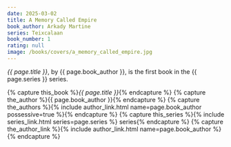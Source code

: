 ```yaml
---
date: 2025-03-02
title: A Memory Called Empire
book_author: Arkady Martine
series: Teixcalaan
book_number: 1
rating: null
image: /books/covers/a_memory_called_empire.jpg
---
```


<cite class="book-title">{{ page.title }}</cite>, by <span
class="author-name">{{ page.book_author }}</span>, is the first book in the
<span class="book-series">{{ page.series }}</span> series. 

{% capture this_book %}<cite class="book-title">{{ page.title }}</cite>{% endcapture %}
{% capture the_author %}<span class="author-name">{{ page.book_author }}</span>{% endcapture %}
{% capture the_authors %}{% include author_link.html name=page.book_author possessive=true %}{% endcapture %}
{% capture this_series %}{% include series_link.html series=page.series %} series{% endcapture %}
{% capture the_author_link %}{% include author_link.html name=page.book_author %}{% endcapture %}
